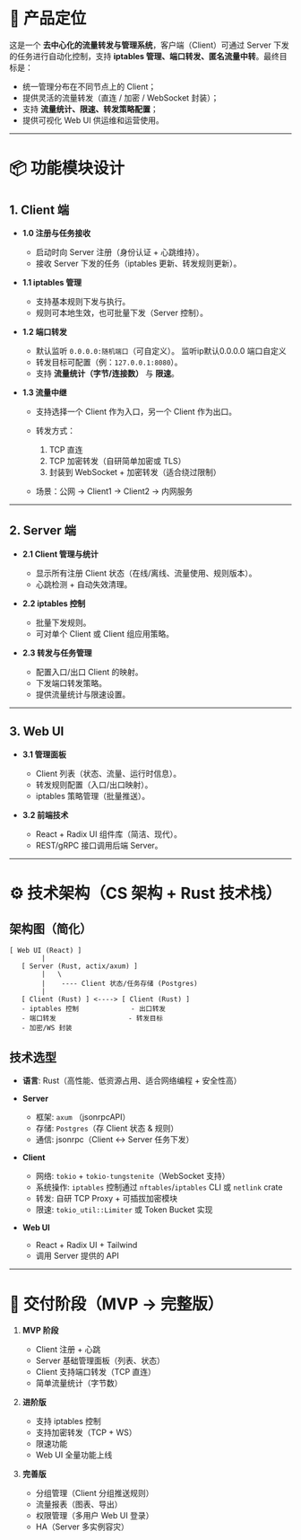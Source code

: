 # 🎯 产品定位

这是一个 **去中心化的流量转发与管理系统**，客户端（Client）可通过 Server 下发的任务进行自动化控制，支持 **iptables 管理、端口转发、匿名流量中转**。最终目标是：

* 统一管理分布在不同节点上的 Client；
* 提供灵活的流量转发（直连 / 加密 / WebSocket 封装）；
* 支持 **流量统计、限速、转发策略配置**；
* 提供可视化 Web UI 供运维和运营使用。

---

# 📦 功能模块设计

## 1. Client 端

* **1.0 注册与任务接收**

  * 启动时向 Server 注册（身份认证 + 心跳维持）。
  * 接收 Server 下发的任务（iptables 更新、转发规则更新）。

* **1.1 iptables 管理**

  * 支持基本规则下发与执行。
  * 规则可本地生效，也可批量下发（Server 控制）。

* **1.2 端口转发**

  * 默认监听 `0.0.0.0:随机端口`（可自定义）。 监听ip默认0.0.0.0 端口自定义
  * 转发目标可配置（例：`127.0.0.1:8080`）。
  * 支持 **流量统计（字节/连接数）** 与 **限速**。

* **1.3 流量中继**

  * 支持选择一个 Client 作为入口，另一个 Client 作为出口。
  * 转发方式：

    1. TCP 直连
    2. TCP 加密转发（自研简单加密或 TLS）
    3. 封装到 WebSocket + 加密转发（适合绕过限制）
  * 场景：公网 → Client1 → Client2 → 内网服务

---

## 2. Server 端

* **2.1 Client 管理与统计**

  * 显示所有注册 Client 状态（在线/离线、流量使用、规则版本）。
  * 心跳检测 + 自动失效清理。

* **2.2 iptables 控制**

  * 批量下发规则。
  * 可对单个 Client 或 Client 组应用策略。

* **2.3 转发与任务管理**

  * 配置入口/出口 Client 的映射。
  * 下发端口转发策略。
  * 提供流量统计与限速设置。

---

## 3. Web UI

* **3.1 管理面板**

  * Client 列表（状态、流量、运行时信息）。
  * 转发规则配置（入口/出口映射）。
  * iptables 策略管理（批量推送）。

* **3.2 前端技术**

  * React + Radix UI 组件库（简洁、现代）。
  * REST/gRPC 接口调用后端 Server。

---

# ⚙️ 技术架构（CS 架构 + Rust 技术栈）

## 架构图（简化）

```
[ Web UI (React) ]
        |
   [ Server (Rust, actix/axum) ]
        |   \
        |    ---- Client 状态/任务存储 (Postgres)
        |
   [ Client (Rust) ] <----> [ Client (Rust) ]
   - iptables 控制             - 出口转发
   - 端口转发                  - 转发目标
   - 加密/WS 封装
```

## 技术选型

* **语言**: Rust（高性能、低资源占用、适合网络编程 + 安全性高）
* **Server**

  * 框架: `axum` （jsonrpcAPI）
  * 存储: `Postgres`（存 Client 状态 & 规则）
  * 通信: jsonrpc（Client ↔ Server 任务下发）
* **Client**

  * 网络: `tokio` + `tokio-tungstenite`（WebSocket 支持）
  * 系统操作: `iptables` 控制通过 `nftables`/`iptables` CLI 或 `netlink` crate
  * 转发: 自研 TCP Proxy + 可插拔加密模块
  * 限速: `tokio_util::Limiter` 或 Token Bucket 实现
* **Web UI**

  * React + Radix UI + Tailwind
  * 调用 Server 提供的 API

---

# 🚀 交付阶段（MVP → 完整版）

1. **MVP 阶段**

   * Client 注册 + 心跳
   * Server 基础管理面板（列表、状态）
   * Client 支持端口转发（TCP 直连）
   * 简单流量统计（字节数）

2. **进阶版**

   * 支持 iptables 控制
   * 支持加密转发（TCP + WS）
   * 限速功能
   * Web UI 全量功能上线

3. **完善版**

   * 分组管理（Client 分组推送规则）
   * 流量报表（图表、导出）
   * 权限管理（多用户 Web UI 登录）
   * HA（Server 多实例容灾）

